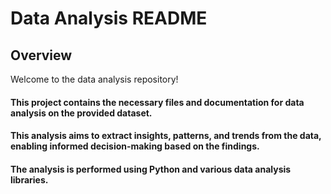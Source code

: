 
# Data Analysis README
## Overview
Welcome to the data analysis repository!
#### This project contains the necessary files and documentation for data analysis on the provided dataset.
#### This analysis aims to extract insights, patterns, and trends from the data, enabling informed decision-making based on the findings. 
#### The analysis is performed using Python and various data analysis libraries.
